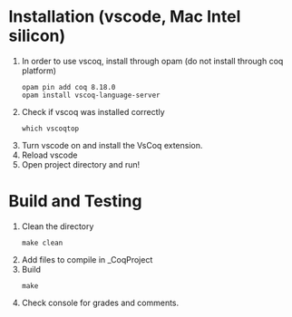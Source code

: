 
# Installation (vscode, Mac Intel silicon)
1. In order to use vscoq, install through opam (do not install through coq platform)
    ~~~
    opam pin add coq 8.18.0
    opam install vscoq-language-server
    ~~~
 2. Check if vscoq was installed correctly 
    ~~~
    which vscoqtop
    ~~~
3. Turn vscode on and install the VsCoq extension.
4. Reload vscode
5. Open project directory and run!

# Build and Testing
1. Clean the directory
    ~~~
    make clean
    ~~~
2. Add files to compile in _CoqProject
3. Build
    ~~~
    make
    ~~~
4. Check console for grades and comments.
